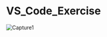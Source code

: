 # VS_Code_Exercise
![Capture1](https://user-images.githubusercontent.com/42985737/138798271-b9da876f-7446-489e-b2d4-01a6719a843c.JPG)
